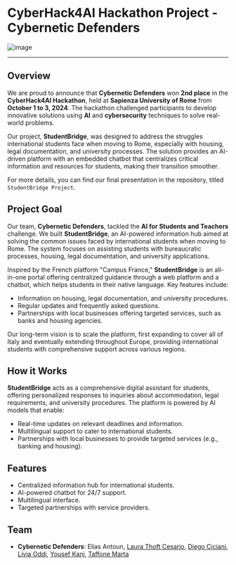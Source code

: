 # CyberHack4AI Hackathon Project - Cybernetic Defenders
![image](https://github.com/user-attachments/assets/35b16ae3-8493-40e9-876b-c521025da81c)

---
## Overview
We are proud to announce that **Cybernetic Defenders** won **2nd place** in the **CyberHack4AI Hackathon**, held at **Sapienza University of Rome** from **October 1 to 3, 2024**. The hackathon challenged participants to develop innovative solutions using **AI** and **cybersecurity** techniques to solve real-world problems. 

Our project, **StudentBridge**, was designed to address the struggles international students face when moving to Rome, especially with housing, legal documentation, and university processes. The solution provides an AI-driven platform with an embedded chatbot that centralizes critical information and resources for students, making their transition smoother.

For more details, you can find our final presentation in the repository, titled `StudentBridge Project`.

## Project Goal
Our team, **Cybernetic Defenders**, tackled the **AI for Students and Teachers** challenge. We built **StudentBridge**, an AI-powered information hub aimed at solving the common issues faced by international students when moving to Rome. The system focuses on assisting students with bureaucratic processes, housing, legal documentation, and university applications.

Inspired by the French platform "Campus France," **StudentBridge** is an all-in-one portal offering centralized guidance through a web platform and a chatbot, which helps students in their native language. Key features include:
- Information on housing, legal documentation, and university procedures.
- Regular updates and frequently asked questions.
- Partnerships with local businesses offering targeted services, such as banks and housing agencies.

Our long-term vision is to scale the platform, first expanding to cover all of Italy and eventually extending throughout Europe, providing international students with comprehensive support across various regions.

## How it Works
**StudentBridge** acts as a comprehensive digital assistant for students, offering personalized responses to inquiries about accommodation, legal requirements, and university procedures. The platform is powered by AI models that enable:
- Real-time updates on relevant deadlines and information.
- Multilingual support to cater to international students.
- Partnerships with local businesses to provide targeted services (e.g., banking and housing).

## Features
- Centralized information hub for international students.
- AI-powered chatbot for 24/7 support.
- Multilingual interface.
- Targeted partnerships with service providers.

## Team
- **Cybernetic Defenders**: Elias Antoun, [Laura Thoft Cesario](https://github.com/laurathoft), [Diego Ciciani](https://github.com/diego-ciciani01), [Livia Oddi](https://github.com/Livia020799), [Yousef Kanj](https://github.com/Ykanj), [Taffone Marta](https://github.com/Marta1301)


